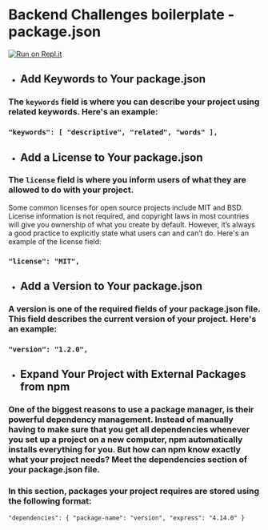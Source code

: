 # Backend Challenges boilerplate - package.json
[![Run on Repl.it](https://repl.it/badge/github/freeCodeCamp/boilerplate-npm)](https://repl.it/github/freeCodeCamp/boilerplate-np**ss**m)  

* ## Add Keywords to Your package.json
### The `keywords` field is where you can describe your project using related keywords. Here's an example:
### ``"keywords": [ "descriptive", "related", "words" ],``
* ## Add a License to Your package.json
### The `license` field is where you inform users of what they are allowed to do with your project.
Some common licenses for open source projects include MIT and BSD. License information is not required, and copyright laws in most countries will give you ownership of what you create by default. However, it’s always a good practice to explicitly state what users can and can’t do. Here's an example of the license field:
### `"license": "MIT",`
* ## Add a Version to Your package.json
### A version is one of the required fields of your package.json file. This field describes the current version of your project. Here's an example:
### `"version": "1.2.0",`
* ## Expand Your Project with External Packages from npm
### One of the biggest reasons to use a package manager, is their powerful dependency management. Instead of manually having to make sure that you get all dependencies whenever you set up a project on a new computer, npm automatically installs everything for you. But how can npm know exactly what your project needs? Meet the dependencies section of your package.json file.
### In this section, packages your project requires are stored using the following format: 
`"dependencies": {
  "package-name": "version",
  "express": "4.14.0"
}
`
 